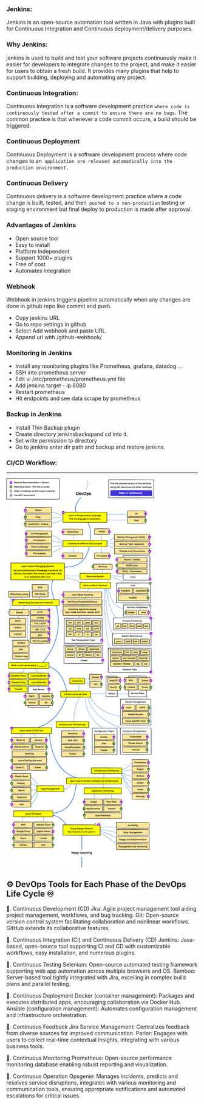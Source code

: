 ### Jenkins:

Jenkins is an open-source automation tool written in Java with plugins built for Continuous Integration and Continuous deployment/delivery purposes.

### Why Jenkins:

jenkins is used to build and test your software projects continuously make it easier for developers to integrate changes to the project, and make it easier for users to obtain a fresh build. It provides many plugins that help to support building, deploying and automating any project.

### Continuous Integration:

Continuous Integration is a software development practice `where code is continuously tested after a commit to ensure there are no bugs`. The common practice is that whenever a code commit occurs, a build should be triggered.

### Continuous Deployment

Continuous Deployment is a software development process where code changes to an` application are released automatically into the production environment.`

### Continuous Delivery

Continuous delivery is a software development practice where a code change is built, tested, and then` pushed to a non-production` testing or staging environment but final deploy to production is made after approval.

### Advantages of Jenkins
 * Open source tool
 * Easy to install
 * Platform Independent
 * Support 1000+ plugins
 * Free of cost
 * Automates integration
  
### Webhook

Webhook in jenkins triggers pipeline automatically when any changes are done in github repo like commit and push.

 * Copy jenkins URL
 * Go to repo settings in github
 * Select Add webhook and paste URL
 * Append url with /github-webhook/
  
### Monitoring in Jenkins

* Install any monitoring plugins like Prometheus, grafana, datadog ...
* SSH into prometheus server
* Edit vi /etc/prometheus/prometheus.yml file
* Add jenkins target - ip:8080
* Restart prometheus
* Hit endpoints and see data scrape by prometheus
### Backup in Jenkins
* Install Thin Backup plugin
* Create directory jenkinsbackupand cd into it.
* Set write permission to directory
* Go to jenkins enter dir path and backup and restore jenkins.
  
### CI/CD Workflow:
-------------------
![preview](images/cicd8.png)

## ⚙ DevOps Tools for Each Phase of the DevOps Life Cycle ♾

🔢. Continuous Development (CD)
Jira: Agile project management tool aiding project management, workflows, and bug tracking.
Git: Open-source version control system facilitating collaboration and nonlinear workflows. GitHub extends its collaborative features.

🔢. Continuous Integration (CI) and Continuous Delivery (CD)
Jenkins: Java-based, open-source tool supporting CI and CD with customizable workflows, easy installation, and numerous plugins.

🔢. Continuous Testing
Selenium: Open-source automated testing framework supporting web app automation across multiple browsers and OS.
Bamboo: Server-based tool tightly integrated with Jira, excelling in complex build plans and parallel testing.

🔢. Continuous Deployment
Docker (container management): Packages and executes distributed apps, encouraging collaboration via Docker Hub.
Ansible (configuration management): Automates configuration management and infrastructure orchestration.

🔢. Continuous Feedback
Jira Service Management: Centralizes feedback from diverse sources for improved communication.
Parlor: Engages with users to collect real-time contextual insights, integrating with various business tools.

🔢. Continuous Monitoring
Prometheus: Open-source performance monitoring database enabling robust reporting and visualization.

🔢. Continuous Operation
Opsgenie: Manages incidents, predicts and resolves service disruptions, integrates with various monitoring and communication tools, ensuring appropriate notifications and automated escalations for critical issues.



